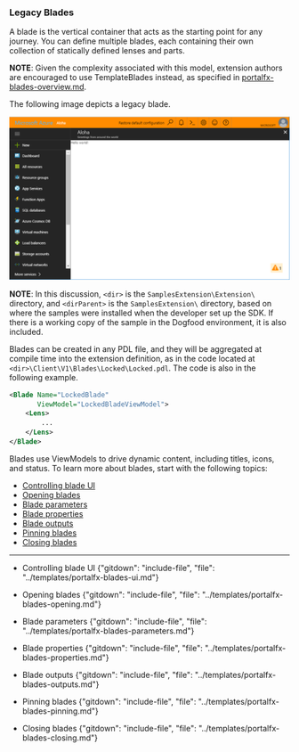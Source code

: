 
### Legacy Blades

A blade is the vertical container that acts as the starting point for any journey. You can define multiple blades, each containing their own collection of statically defined lenses and parts.

**NOTE**: Given the complexity associated with this model, extension authors are encouraged to use TemplateBlades instead, as specified in [portalfx-blades-overview.md](portalfx-blades-overview.md).

The following image depicts a legacy blade.

![alt-text](../media/portalfx-extensions-helloWorld/helloWorldExtensionAlohaBlade.png "Blade")

**NOTE**: In this discussion, `<dir>` is the `SamplesExtension\Extension\` directory, and  `<dirParent>`  is the `SamplesExtension\` directory, based on where the samples were installed when the developer set up the SDK. If there is a working copy of the sample in the Dogfood environment, it is also included.

Blades can be created in any PDL file, and they will be aggregated at compile time into the extension definition, as in the code located at `<dir>\Client\V1\Blades\Locked\Locked.pdl`. The code is also in the following example.

```xml
<Blade Name="LockedBlade"
       ViewModel="LockedBladeViewModel">
    <Lens>
        ...
    </Lens>
</Blade>
```

Blades use ViewModels to drive dynamic content, including titles, icons, and status.  To learn more about blades, start with the following topics:

* [Controlling blade UI](portalfx-blades-ui.md)
* [Opening blades](portalfx-blades-opening.md)
* [Blade parameters](portalfx-blades-parameters.md)
* [Blade properties](portalfx-blades-properties.md)
* [Blade outputs](portalfx-blades-outputs.md)
* [Pinning blades](portalfx-blades-pinning.md)
* [Closing blades](portalfx-blades-closing.md)

* * * 

* Controlling blade UI
 {"gitdown": "include-file", "file": "../templates/portalfx-blades-ui.md"}

* Opening blades
 {"gitdown": "include-file", "file": "../templates/portalfx-blades-opening.md"}

* Blade parameters
 {"gitdown": "include-file", "file": "../templates/portalfx-blades-parameters.md"}

* Blade properties
 {"gitdown": "include-file", "file": "../templates/portalfx-blades-properties.md"}

* Blade outputs
 {"gitdown": "include-file", "file": "../templates/portalfx-blades-outputs.md"}

* Pinning blades 
{"gitdown": "include-file", "file": "../templates/portalfx-blades-pinning.md"}

* Closing blades
{"gitdown": "include-file", "file": "../templates/portalfx-blades-closing.md"}



